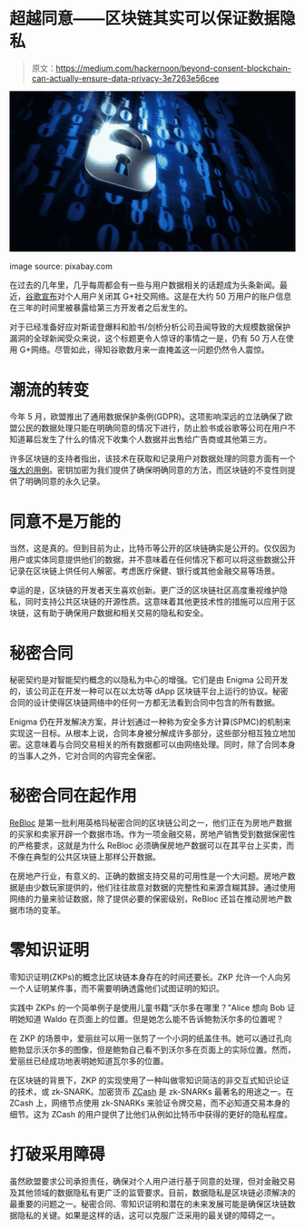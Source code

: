 # 超越同意——区块链其实可以保证数据隐私

> 原文：<https://medium.com/hackernoon/beyond-consent-blockchain-can-actually-ensure-data-privacy-3e7263e56cee>

![](img/7de6bc306c1de96647c7e829d213b0f7.png)

image source: pixabay.com

在过去的几年里，几乎每周都会有一些与用户数据相关的话题成为头条新闻。最近，[谷歌宣布](http://techcrunch.com/2018/10/08/google-plus-hack/)对个人用户关闭其 G+社交网络。这是在大约 50 万用户的账户信息在三年的时间里被暴露给第三方开发者之后发生的。

对于已经准备好应对斯诺登爆料和脸书/剑桥分析公司丑闻导致的大规模数据保护漏洞的全球新闻受众来说，这个标题更令人惊讶的事情之一是，仍有 50 万人在使用 G+网络。尽管如此，得知谷歌数月来一直掩盖这一问题仍然令人震惊。

# 潮流的转变

今年 5 月，欧盟推出了通用数据保护条例(GDPR)。这项影响深远的立法确保了欧盟公民的数据处理只能在明确同意的情况下进行，防止脸书或谷歌等公司在用户不知道幕后发生了什么的情况下收集个人数据并出售给广告商或其他第三方。

许多区块链的支持者指出，该技术在获取和记录用户对数据处理的同意方面有一个[强大的用例](http://blogrecherche.wp.imt.fr/en/2018/08/29/gdpr-managing-consent-blockchain/)。密钥加密为我们提供了确保明确同意的方法，而区块链的不变性则提供了明确同意的永久记录。

# 同意不是万能的

当然，这是真的。但到目前为止，比特币等公开的区块链确实是公开的。仅仅因为用户或实体同意提供他们的数据，并不意味着在任何情况下都可以将这些数据公开记录在区块链上供任何人解密。考虑医疗保健、银行或其他金融交易等场景。

幸运的是，区块链的开发者天生喜欢创新。更广泛的区块链社区高度重视维护隐私，同时支持公共区块链的开源性质。这意味着其他更技术性的措施可以应用于区块链，这有助于确保用户数据和相关交易的隐私和安全。

# 秘密合同

秘密契约是对智能契约概念的以隐私为中心的增强。它们是由 Enigma 公司开发的，该公司正在开发一种可以在以太坊等 dApp 区块链平台上运行的协议。秘密合同的设计使得区块链网络中的任何一方都无法看到合同中包含的所有数据。

Enigma 仍在开发解决方案，并计划通过一种称为安全多方计算(SPMC)的机制来实现这一目标。从根本上说，合同本身被分解成许多部分，这些部分相互独立地加密。这意味着与合同交易相关的所有数据都可以由网络处理。同时，除了合同本身的当事人之外，它对合同的内容完全保密。

# 秘密合同在起作用

[ReBloc](http://www.rebloc.io/) 是第一批利用英格玛秘密合同的区块链公司之一，他们正在为房地产数据的买家和卖家开辟一个数据市场。作为一项金融交易，房地产销售受到数据保密性的严格要求，这就是为什么 ReBloc 必须确保房地产数据可以在其平台上买卖，而不像在典型的公共区块链上那样公开数据。

在房地产行业，有意义的、正确的数据支持交易的可用性是一个大问题。房地产数据是由少数玩家提供的，他们往往故意对数据的完整性和来源含糊其辞。通过使用网络的力量来验证数据，除了提供必要的保密级别，ReBloc 还旨在推动房地产数据市场的变革。

# 零知识证明

零知识证明(ZKPs)的概念比区块链本身存在的时间还要长。ZKP 允许一个人向另一个人证明某件事，而不需要明确透露他们试图证明的知识。

实践中 ZKPs 的一个简单例子是使用儿童书籍“沃尔多在哪里？”Alice 想向 Bob 证明她知道 Waldo 在页面上的位置。但是她怎么能不告诉鲍勃沃尔多的位置呢？

在 ZKP 的场景中，爱丽丝可以用一张剪了一个小洞的纸盖住书。她可以通过孔向鲍勃显示沃尔多的图像，但是鲍勃自己看不到沃尔多在页面上的实际位置。然而，爱丽丝已经成功地表明她知道瓦尔多的位置。

在区块链的背景下，ZKP 的实现使用了一种叫做零知识简洁的非交互式知识论证的技术，或 zk-SNARK。加密货币 [ZCash](http://z.cash/) 是 zk-SNARKs 最著名的用途之一。在 ZCash 上，网络节点使用 zk-SNARKs 来验证令牌交易，而不必知道交易本身的细节。这为 ZCash 的用户提供了比他们从例如比特币中获得的更好的隐私程度。

# 打破采用障碍

虽然欧盟要求公司承担责任，确保对个人用户进行基于同意的处理，但对金融交易及其他领域的数据隐私有更广泛的监管要求。目前，数据隐私是区块链必须解决的最重要的问题之一。秘密合同、零知识证明和潜在的未来发展可能是确保区块链数据隐私的关键。如果是这样的话，这可以克服广泛采用的最关键的障碍之一。